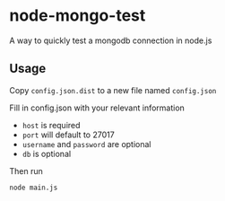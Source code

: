 # node-mongo-test

A way to quickly test a mongodb connection in node.js

## Usage

Copy `config.json.dist` to a new file named `config.json`

Fill in config.json with your relevant information

- `host` is required
- `port` will default to 27017
- `username` and `password` are optional
- `db` is optional

Then run

    node main.js
